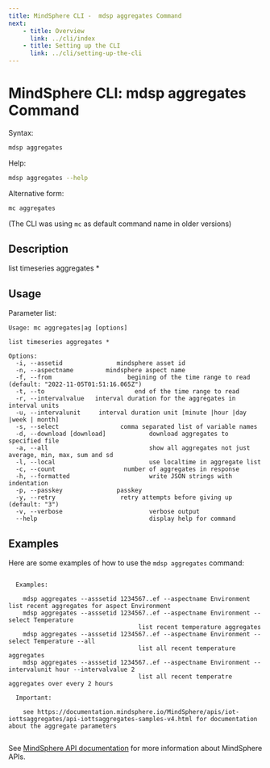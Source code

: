 ```yaml
---
title: MindSphere CLI -  mdsp aggregates Command
next:
    - title: Overview
      link: ../cli/index
    - title: Setting up the CLI
      link: ../cli/setting-up-the-cli
---
```


# MindSphere CLI: mdsp aggregates Command

Syntax:

```bash
mdsp aggregates
```

Help:

```bash
mdsp aggregates --help
```

Alternative form:

```bash
mc aggregates
```

(The CLI was using `mc` as default command name in older versions)

## Description

list timeseries aggregates *

## Usage

Parameter list:

```text
Usage: mc aggregates|ag [options]

list timeseries aggregates *

Options:
  -i, --assetid               mindsphere asset id
  -n, --aspectname         mindsphere aspect name
  -f, --from                     begining of the time range to read (default: "2022-11-05T01:51:16.065Z")
  -t, --to                         end of the time range to read
  -r, --intervalvalue   interval duration for the aggregates in interval units
  -u, --intervalunit     interval duration unit [minute |hour |day |week | month]
  -s, --select                 comma separated list of variable names
  -d, --download [download]            download aggregates to specified file
  -a, --all                            show all aggregates not just average, min, max, sum and sd
  -l, --local                          use localtime in aggregate list
  -c, --count                   number of aggregates in response
  -h, --formatted                      write JSON strings with indentation
  -p, --passkey               passkey
  -y, --retry                  retry attempts before giving up (default: "3")
  -v, --verbose                        verbose output
  --help                               display help for command

```

## Examples

Here are some examples of how to use the `mdsp aggregates` command:

```text

  Examples:

    mdsp aggregates --asssetid 1234567..ef --aspectname Environment   	list recent aggregates for aspect Environment
    mdsp aggregates --asssetid 1234567..ef --aspectname Environment --select Temperature 
									list recent temperature aggregates 
    mdsp aggregates --asssetid 1234567..ef --aspectname Environment --select Temperature --all 
									list all recent temperature aggregates
    mdsp aggregates --asssetid 1234567..ef --aspectname Environment --intervalunit hour --intervalvalue 2 
									list all recent temperatre aggregates over every 2 hours

  Important:

    see https://documentation.mindsphere.io/MindSphere/apis/iot-iottsaggregates/api-iottsaggregates-samples-v4.html for documentation about the aggregate parameters


```

See [MindSphere API documentation](https://documentation.mindsphere.io/MindSphere/apis/index.html) for more information about MindSphere APIs.